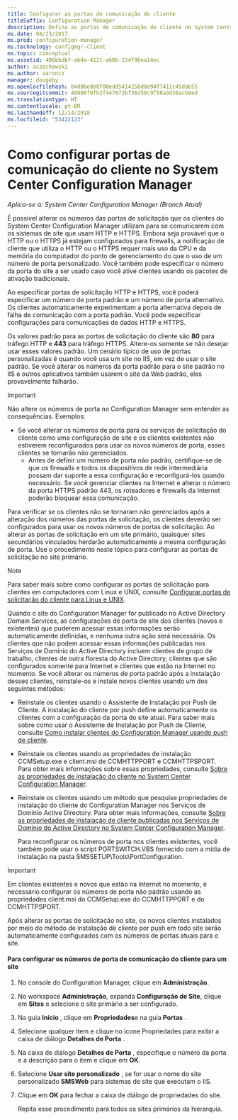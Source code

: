 ```yaml
---
title: Configurar as portas de comunicação do cliente
titleSuffix: Configuration Manager
description: Defina as portas de comunicação do cliente no System Center Configuration Manager.
ms.date: 04/23/2017
ms.prod: configuration-manager
ms.technology: configmgr-client
ms.topic: conceptual
ms.assetid: 406bbdbf-ab4a-4121-a68b-154f96ea14ec
author: aczechowski
ms.author: aaroncz
manager: dougeby
ms.openlocfilehash: 84d8be8b8f00edd541425bd0e94f7411c45dab55
ms.sourcegitcommit: 48098f9fb2f447672bf36d50c9f58a3d26acb9ed
ms.translationtype: HT
ms.contentlocale: pt-BR
ms.lasthandoff: 12/14/2018
ms.locfileid: "53422123"
---
```

# <a name="how-to-configure-client-communication-ports-in-system-center-configuration-manager"></a>Como configurar portas de comunicação do cliente no System Center Configuration Manager

*Aplica-se a: System Center Configuration Manager (Branch Atual)*

É possível alterar os números das portas de solicitação que os clientes do System Center Configuration Manager utilizam para se comunicarem com os sistemas de site que usam HTTP e HTTPS. Embora seja provável que o HTTP ou o HTTPS já estejam configurados para firewalls, a notificação de cliente que utiliza o HTTP ou o HTTPS requer mais uso da CPU e da memória do computador do ponto de gerenciamento do que o uso de um número de porta personalizado. Você também pode especificar o número da porta do site a ser usado caso você ative clientes usando os pacotes de ativação tradicionais.  

 Ao especificar portas de solicitação HTTP e HTTPS, você poderá especificar um número de porta padrão e um número de porta alternativo. Os clientes automaticamente experimentam a porta alternativa depois de falha de comunicação com a porta padrão. Você pode especificar configurações para comunicações de dados HTTP e HTTPS.  

 Os valores padrão para as portas de solicitação do cliente são **80** para tráfego HTTP e **443** para tráfego HTTPS. Altere-os somente se não desejar usar esses valores padrão. Um cenário típico de uso de portas personalizadas é quando você usa um site no IIS, em vez de usar o site padrão. Se você alterar os números da porta padrão para o site padrão no IIS e outros aplicativos também usarem o site da Web padrão, eles provavelmente falharão.  

> [!IMPORTANT]
>  Não altere os números de porta no Configuration Manager sem entender as consequências. Exemplos:  
> 
> - Se você alterar os números de porta para os serviços de solicitação do cliente como uma configuração de site e os clientes existentes não estiverem reconfigurados para usar os novos números de porta, esses clientes se tornarão não gerenciados.  
>   -   Antes de definir um número de porta não padrão, certifique-se de que os firewalls e todos os dispositivos de rede intermediária possam dar suporte a essa configuração e reconfigurá-los quando necessário. Se você gerenciar clientes na Internet e alterar o número da porta HTTPS padrão 443, os roteadores e firewalls da Internet poderão bloquear essa comunicação.  

 Para verificar se os clientes não se tornaram não gerenciados após a alteração dos números das portas de solicitação, os clientes deverão ser configurados para usar os novos números de portas de solicitação. Ao alterar as portas de solicitação em um site primário, quaisquer sites secundários vinculados herdarão automaticamente a mesma configuração de porta. Use o procedimento neste tópico para configurar as portas de solicitação no site primário.  

> [!NOTE]  
>  Para saber mais sobre como configurar as portas de solicitação para clientes em computadores com Linux e UNIX, consulte [Configurar portas de solicitação do cliente para Linux e UNIX](../../../core/clients/deploy/deploy-clients-to-unix-and-linux-servers.md#BKMK_ConfigLnUClientCommuincations).  

 Quando o site do Configuration Manager for publicado no Active Directory Domain Services, as configurações de porta de site dos clientes (novos e existentes) que puderem acessar essas informações serão automaticamente definidas, e nenhuma outra ação será necessária. Os clientes que não podem acessar essas informações publicadas nos Serviços de Domínio do Active Directory incluem clientes de grupo de trabalho, clientes de outra floresta do Active Directory, clientes que são configurados somente para Internet e clientes que estão na Internet no momento. Se você alterar os números de porta padrão após a instalação desses clientes, reinstale-os e instale novos clientes usando um dos seguintes métodos:  

- Reinstale os clientes usando o Assistente de Instalação por Push de Cliente. A instalação do cliente por push define automaticamente os clientes com a configuração da porta do site atual. Para saber mais sobre como usar o Assistente de Instalação por Push de Cliente, consulte [Como instalar clientes do Configuration Manager usando push de cliente](../../../core/clients/deploy/deploy-clients-to-windows-computers.md#BKMK_ClientPush).  

- Reinstale os clientes usando as propriedades de instalação CCMSetup.exe e client.msi de CCMHTTPPORT e CCMHTTPSPORT. Para obter mais informações sobre essas propriedades, consulte [Sobre as propriedades de instalação do cliente no System Center Configuration Manager](../../../core/clients/deploy/about-client-installation-properties.md).  

- Reinstale os clientes usando um método que pesquise propriedades de instalação do cliente do Configuration Manager nos Serviços de Domínio Active Directory. Para obter mais informações, consulte [Sobre as propriedades de instalação de cliente publicadas nos Serviços de Domínio do Active Directory no System Center Configuration Manager](../../../core/clients/deploy/about-client-installation-properties-published-to-active-directory-domain-services.md).  

  Para reconfigurar os números de porta nos clientes existentes, você também pode usar o script PORTSWITCH.VBS fornecido com a mídia de instalação na pasta SMSSETUP\Tools\PortConfiguration.  

> [!IMPORTANT]  
>  Em clientes existentes e novos que estão na Internet no momento, é necessário configurar os números de porta não padrão usando as propriedades client.msi do CCMSetup.exe do CCMHTTPPORT e do CCMHTTPSPORT.  

 Após alterar as portas de solicitação no site, os novos clientes instalados por meio do método de instalação de cliente por push em todo site serão automaticamente configurados com os números de portas atuais para o site.  

#### <a name="to-configure-the-client-communication-port-numbers-for-a-site"></a>Para configurar os números de porta de comunicação do cliente para um site  

1. No console do Configuration Manager, clique em **Administração**.  

2. No workspace **Administração**, expanda **Configuração de Site**, clique em **Sites** e selecione o site primário a ser configurado.  

3. Na guia **Início** , clique em **Propriedades**e na guia **Portas** .  

4. Selecione qualquer item e clique no ícone Propriedades para exibir a caixa de diálogo **Detalhes de Porta** .  

5. Na caixa de diálogo **Detalhes de Porta** , especifique o número da porta e a descrição para o item e clique em **OK**.  

6. Selecione **Usar site personalizado** , se for usar o nome do site personalizado **SMSWeb** para sistemas de site que executam o IIS.  

7. Clique em **OK** para fechar a caixa de diálogo de propriedades do site.  

   Repita esse procedimento para todos os sites primários da hierarquia.
